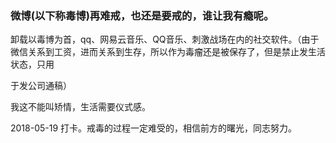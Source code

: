 ### 微博(以下称毒博)再难戒，也还是要戒的，谁让我有瘾呢。

卸载以毒博为首，qq、网易云音乐、QQ音乐、刺激战场在内的社交软件。（由于微信关系到工资，进而关系到生存，所以作为毒瘤还是被保存了，但是禁止发生活状态，只用

于发公司通稿）

我这不能叫矫情，生活需要仪式感。

2018-05-19 打卡。戒毒的过程一定难受的，相信前方的曙光，同志努力。
